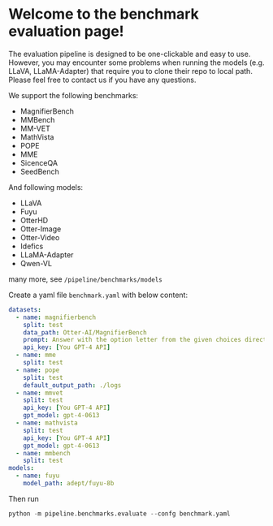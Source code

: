 # Welcome to the benchmark evaluation page!

The evaluation pipeline is designed to be one-clickable and easy to use. However, you may encounter some problems when running the models (e.g. LLaVA, LLaMA-Adapter) that require you to clone their repo to local path. Please feel free to contact us if you have any questions.

We support the following benchmarks:
- MagnifierBench
- MMBench
- MM-VET
- MathVista
- POPE
- MME
- SicenceQA
- SeedBench

And following models:
- LLaVA
- Fuyu
- OtterHD
- Otter-Image
- Otter-Video
- Idefics
- LLaMA-Adapter
- Qwen-VL

many more, see `/pipeline/benchmarks/models`

Create a yaml file `benchmark.yaml` with below content:
```yaml
datasets:
  - name: magnifierbench
    split: test
    data_path: Otter-AI/MagnifierBench
    prompt: Answer with the option letter from the given choices directly.
    api_key: [You GPT-4 API]
  - name: mme
    split: test
  - name: pope
    split: test
    default_output_path: ./logs
  - name: mmvet
    split: test
    api_key: [You GPT-4 API]
    gpt_model: gpt-4-0613
  - name: mathvista
    split: test
    api_key: [You GPT-4 API]
    gpt_model: gpt-4-0613
  - name: mmbench
    split: test
models:
  - name: fuyu
    model_path: adept/fuyu-8b
```

Then run

```python
python -m pipeline.benchmarks.evaluate --confg benchmark.yaml
```
